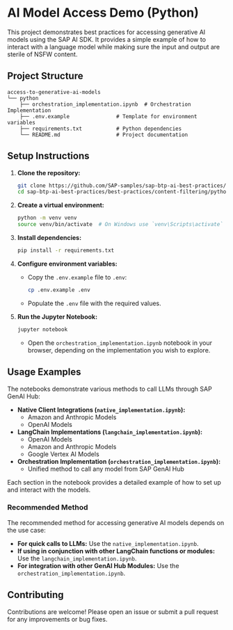# AI Model Access Demo (Python)

This project demonstrates best practices for accessing generative AI models using the SAP AI SDK. It provides a simple example of how to interact with a language model while making sure the input and output are sterile of NSFW content.

## Project Structure
```
access-to-generative-ai-models
└── python
    ├── orchestration_implementation.ipynb  # Orchestration Implementation
    ├── .env.example               # Template for environment variables
    ├── requirements.txt           # Python dependencies
    └── README.md                  # Project documentation
```


## Setup Instructions

1. **Clone the repository:**

   ```bash
   git clone https://github.com/SAP-samples/sap-btp-ai-best-practices/
   cd sap-btp-ai-best-practices/best-practices/content-filtering/python
   ```

2. **Create a virtual environment:**

   ```bash
   python -m venv venv
   source venv/bin/activate  # On Windows use `venv\Scripts\activate`
   ```

3. **Install dependencies:**

   ```bash
   pip install -r requirements.txt
   ```

4. **Configure environment variables:**

   - Copy the `.env.example` file to `.env`:
     ```bash
     cp .env.example .env
     ```
   - Populate the `.env` file with the required values.

5. **Run the Jupyter Notebook:**

   ```bash
   jupyter notebook
   ```
   - Open the `orchestration_implementation.ipynb` notebook in your browser, depending on the implementation you wish to explore.


## Usage Examples

The notebooks demonstrate various methods to call LLMs through SAP GenAI Hub:

- **Native Client Integrations (`native_implementation.ipynb`):**
  - Amazon and Anthropic Models
  - OpenAI Models
- **LangChain Implementations (`langchain_implementation.ipynb`):**
  - OpenAI Models
  - Amazon and Anthropic Models
  - Google Vertex AI Models
- **Orchestration Implementation (`orchestration_implementation.ipynb`):**
  - Unified method to call any model from SAP GenAI Hub

Each section in the notebook provides a detailed example of how to set up and interact with the models.

### Recommended Method

The recommended method for accessing generative AI models depends on the use case:
- **For quick calls to LLMs:** Use the `native_implementation.ipynb`.
- **If using in conjunction with other LangChain functions or modules:** Use the `langchain_implementation.ipynb`.
- **For integration with other GenAI Hub Modules:** Use the `orchestration_implementation.ipynb`.

## Contributing

Contributions are welcome! Please open an issue or submit a pull request for any improvements or bug fixes.